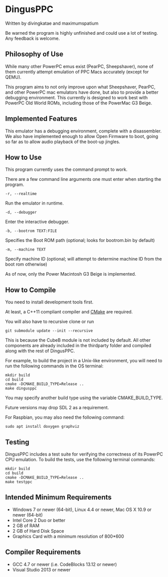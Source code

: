 # DingusPPC

Written by divingkatae and maximumspatium

Be warned the program is highly unfinished and could use a lot of testing. Any feedback is welcome.

## Philosophy of Use

While many other PowerPC emus exist (PearPC, Sheepshaver), none of them currently attempt emulation of PPC Macs accurately (except for QEMU).

This program aims to not only improve upon what Sheepshaver, PearPC, and other PowerPC mac emulators have done, but also to provide a better debugging environment. This currently is designed to work best with PowerPC Old World ROMs, including those of the PowerMac G3 Beige.

## Implemented Features

This emulator has a debugging environment, complete with a disassembler. We also have implemented enough to allow Open Firmware to boot, going so far as to allow audio playback of the boot-up jingles.

## How to Use

This program currently uses the command prompt to work.

There are a few command line arguments one must enter when starting the program.

```
-r, --realtime
```

Run the emulator in runtime.

```
-d, --debugger
```

Enter the interactive debugger.

```
-b, --bootrom TEXT:FILE
```

Specifies the Boot ROM path (optional; looks for bootrom.bin by default)

```
-m, --machine TEXT
```

Specify machine ID (optional; will attempt to determine machine ID from the boot rom otherwise)

As of now, only the Power Macintosh G3 Beige is implemented.

## How to Compile

You need to install development tools first.

At least, a C++11 compliant compiler and [CMake](https://cmake.org) are required.

You will also have to recursive clone or run
```
git submodule update --init --recursive
```

This is because the CubeB module is not included by default. All other components are already included in the thirdparty folder and compiled along with the rest of DingusPPC.

For example, to build the project in a Unix-like environment, you will need to run
the following commands in the OS terminal:
```
mkdir build
cd build
cmake -DCMAKE_BUILD_TYPE=Release ..
make dingusppc
```
You may specify another build type using the variable CMAKE_BUILD_TYPE.

Future versions may drop SDL 2 as a requirement.

For Raspbian, you may also need the following command:
```
sudo apt install doxygen graphviz
```

## Testing

DingusPPC includes a test suite for verifying the correctness of its PowerPC CPU
emulation. To build the tests, use the following terminal commands:
```
mkdir build
cd build
cmake -DCMAKE_BUILD_TYPE=Release ..
make testppc
```

## Intended Minimum Requirements

- Windows 7 or newer (64-bit), Linux 4.4 or newer, Mac OS X 10.9 or newer (64-bit)
- Intel Core 2 Duo or better
- 2 GB of RAM
- 2 GB of Hard Disk Space
- Graphics Card with a minimum resolution of 800*600

## Compiler Requirements

- GCC 4.7 or newer (i.e. CodeBlocks 13.12 or newer)
- Visual Studio 2013 or newer
